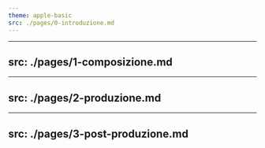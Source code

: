 ```yaml
---
theme: apple-basic
src: ./pages/0-introduzione.md
---
```


---
src: ./pages/1-composizione.md
---

---
src: ./pages/2-produzione.md
---

---
src: ./pages/3-post-produzione.md
---